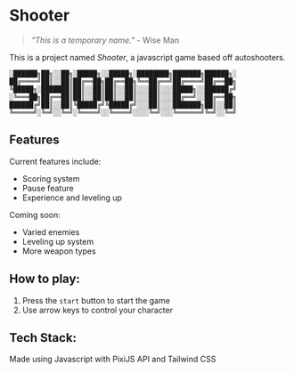 # Shooter

>_"This is a temporary name."_ - Wise Man

This is a project named _Shooter_, a javascript game based off autoshooters. 
   ```
░██████╗██╗░░██╗░█████╗░░█████╗░████████╗███████╗██████╗░
██╔════╝██║░░██║██╔══██╗██╔══██╗╚══██╔══╝██╔════╝██╔══██╗
╚█████╗░███████║██║░░██║██║░░██║░░░██║░░░█████╗░░██████╔╝
░╚═══██╗██╔══██║██║░░██║██║░░██║░░░██║░░░██╔══╝░░██╔══██╗
██████╔╝██║░░██║╚█████╔╝╚█████╔╝░░░██║░░░███████╗██║░░██║
╚═════╝░╚═╝░░╚═╝░╚════╝░░╚════╝░░░░╚═╝░░░╚══════╝╚═╝░░╚═╝
   ```

## Features
Current features include:
* Scoring system
* Pause feature
* Experience and leveling up

Coming soon:
* Varied enemies
* Leveling up system
* More weapon types

## How to play:
1. Press the `start` button to start the game
1. Use arrow keys to control your character


## Tech Stack:
Made using Javascript with PixiJS API and Tailwind CSS